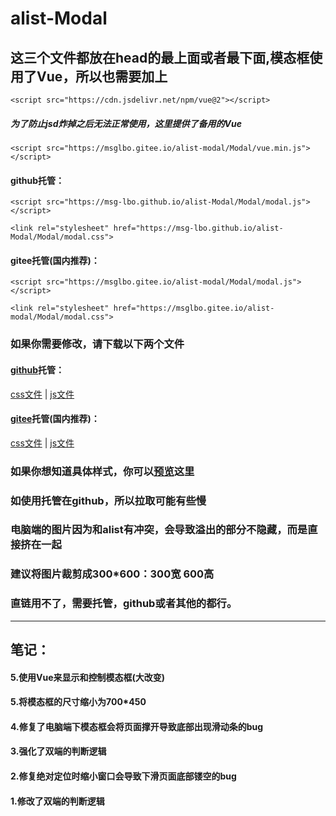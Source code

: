 # alist-Modal

## 这三个文件都放在head的最上面或者最下面,模态框使用了Vue，所以也需要加上
`<script src="https://cdn.jsdelivr.net/npm/vue@2"></script>`
##### 为了防止jsd炸掉之后无法正常使用，这里提供了备用的Vue
`<script src="https://msglbo.gitee.io/alist-modal/Modal/vue.min.js"></script>`
#### github托管：
`<script src="https://msg-lbo.github.io/alist-Modal/Modal/modal.js"></script>`

`<link rel="stylesheet" href="https://msg-lbo.github.io/alist-Modal/Modal/modal.css">`
#### gitee托管(国内推荐)：
`<script src="https://msglbo.gitee.io/alist-modal/Modal/modal.js"></script>`

`<link rel="stylesheet" href="https://msglbo.gitee.io/alist-modal/Modal/modal.css">`
### 如果你需要修改，请下载以下两个文件
#### [github](https://msg-lbo.github.io/alist-Modal/)托管：
[css文件](https://msg-lbo.github.io/alist-Modal/Modal/modal.css)
<span>|</span>
[js文件](https://msg-lbo.github.io/alist-Modal/Modal/modal.js)
#### [gitee](https://msglbo.gitee.io/alist-modal/)托管(国内推荐)：
[css文件](https://msglbo.gitee.io/alist-modal/Modal/modal.css)
<span>|</span>
[js文件](https://msglbo.gitee.io/alist-modal/Modal/modal.js)
### 如果你想知道具体样式，你可以[预览](https://pan.ylmty.cc)这里
### 如使用托管在github，所以拉取可能有些慢
### 电脑端的图片因为和alist有冲突，会导致溢出的部分不隐藏，而是直接挤在一起
### 建议将图片裁剪成300*600：300宽 600高
### 直链用不了，需要托管，github或者其他的都行。
<hr>

## 笔记：
#### 5.使用Vue来显示和控制模态框(大改变)
#### 5.将模态框的尺寸缩小为700*450
#### 4.修复了电脑端下模态框会将页面撑开导致底部出现滑动条的bug
#### 3.强化了双端的判断逻辑
#### 2.修复绝对定位时缩小窗口会导致下滑页面底部镂空的bug
#### 1.修改了双端的判断逻辑

